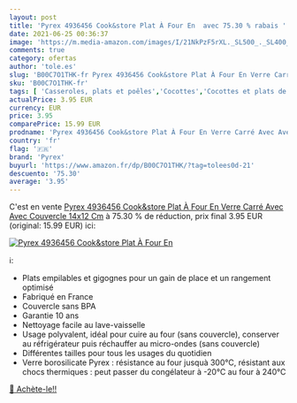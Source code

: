 ```yaml
---
layout: post
title: 'Pyrex 4936456 Cook&store Plat À Four En  avec 75.30 % rabais '
date: 2021-06-25 00:36:37
image: 'https://m.media-amazon.com/images/I/21NkPzF5rXL._SL500_._SL400_.jpg'
comments: true
category: ofertas
author: 'tole.es'
slug: 'B00C7O1THK-fr Pyrex 4936456 Cook&store Plat À Four En Verre Carré Avec...'
sku: 'B00C7O1THK-fr'
tags: [ 'Casseroles, plats et poêles','Cocottes','Cocottes et plats de cuisson','Cuisine et Maison','pyrex', ]
actualPrice: 3.95 EUR
currency: EUR
price: 3.95
comparePrice: 15.99 EUR
prodname: 'Pyrex 4936456 Cook&store Plat À Four En Verre Carré Avec Avec Couvercle 14x12 Cm'
country: 'fr'
flag: '🇫🇷'
brand: 'Pyrex'
buyurl: 'https://www.amazon.fr/dp/B00C7O1THK/?tag=tolees0d-21'
descuento: '75.30'
average: '3.95'
---
```


C'est en vente [Pyrex 4936456 Cook&store Plat À Four En Verre Carré Avec Avec Couvercle 14x12 Cm](https://www.amazon.fr/dp/B00C7O1THK/?tag=tolees0d-21)  à  75.30 % de réduction, prix final  3.95 EUR (original: 15.99 EUR) ici:

[![Pyrex 4936456 Cook&store Plat À Four En ](https://m.media-amazon.com/images/I/21NkPzF5rXL._SL500_._SL400_.jpg)](https://www.amazon.fr/dp/B00C7O1THK/?tag=tolees0d-21)

ℹ️:

- Plats empilables et gigognes pour un gain de place et un rangement optimisé
- Fabriqué en France
- Couvercle sans BPA
- Garantie 10 ans
- Nettoyage facile au lave-vaisselle
- Usage polyvalent, idéal pour cuire au four (sans couvercle), conserver au réfrigérateur puis réchauffer au micro-ondes (sans couvercle)
- Différentes tailles pour tous les usages du quotidien
- Verre borosilicate Pyrex : résistance au four jusquà 300°C, résistant aux chocs thermiques : peut passer du congélateur à -20°C au four à 240°C

[🛒 Achète-le!!](https://www.amazon.fr/dp/B00C7O1THK/?tag=tolees0d-21)
